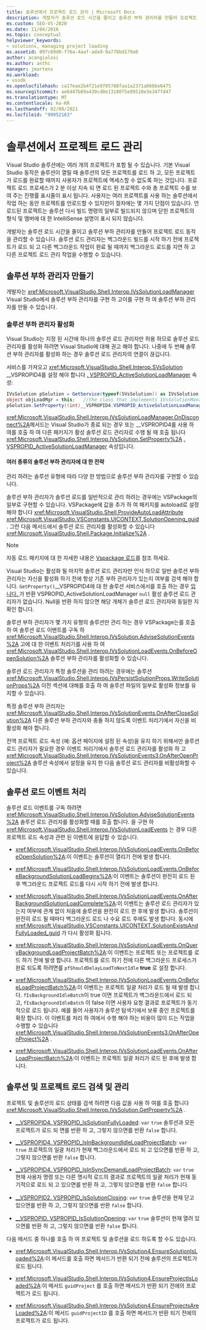 ```yaml
---
title: 솔루션에서 프로젝트 로드 관리 | Microsoft Docs
description: 개발자가 솔루션 로드 시간을 줄이고 솔루션 부하 관리자를 만들어 프로젝트 로드 동작을 관리할 수 있는 방법에 대해 알아봅니다.
ms.custom: SEO-VS-2020
ms.date: 11/04/2016
ms.topic: conceptual
helpviewer_keywords:
- solutions, managing project loading
ms.assetid: 097c89d0-f76a-4aaf-ada9-9a778bd179a0
author: acangialosi
ms.author: anthc
manager: jmartens
ms.workload:
- vssdk
ms.openlocfilehash: ca17eae2b4f21e9705788faa1a2371a066be6475
ms.sourcegitcommit: ae6d47b09a439cd0e13180f5e89510e3e347fd47
ms.translationtype: MT
ms.contentlocale: ko-KR
ms.lasthandoff: 02/08/2021
ms.locfileid: "99952163"
---
```

# <a name="manage-project-loading-in-a-solution"></a>솔루션에서 프로젝트 로드 관리
Visual Studio 솔루션에는 여러 개의 프로젝트가 포함 될 수 있습니다. 기본 Visual Studio 동작은 솔루션이 열릴 때 솔루션의 모든 프로젝트를 로드 하 고, 모든 프로젝트가 로드를 완료할 때까지 사용자가 프로젝트에 액세스할 수 없도록 하는 것입니다. 프로젝트 로드 프로세스가 2 분 이상 지속 되 면 로드 된 프로젝트 수와 총 프로젝트 수를 보여 주는 진행률 표시줄이 표시 됩니다. 사용자는 여러 프로젝트를 사용 하는 솔루션에서 작업 하는 동안 프로젝트를 언로드할 수 있지만이 절차에는 몇 가지 단점이 있습니다. 언로드된 프로젝트는 솔루션 다시 빌드 명령의 일부로 빌드되지 않으며 닫힌 프로젝트의 형식 및 멤버에 대 한 IntelliSense 설명이 표시 되지 않습니다.

 개발자는 솔루션 로드 시간을 줄이고 솔루션 부하 관리자를 만들어 프로젝트 로드 동작을 관리할 수 있습니다. 솔루션 로드 관리자는 백그라운드 빌드를 시작 하기 전에 프로젝트가 로드 되 고 다른 백그라운드 작업이 완료 될 때까지 백그라운드 로드를 지연 하 고 다른 프로젝트 로드 관리 작업을 수행할 수 있습니다.

## <a name="create-a-solution-load-manager"></a>솔루션 부하 관리자 만들기
 개발자는 <xref:Microsoft.VisualStudio.Shell.Interop.IVsSolutionLoadManager> Visual Studio에서 솔루션 부하 관리자를 구현 하 고이를 구현 하 여 솔루션 부하 관리자를 만들 수 있습니다.

### <a name="activate-a-solution-load-manager"></a>솔루션 부하 관리자 활성화
 Visual Studio는 지정 된 시간에 하나의 솔루션 로드 관리자만 허용 하므로 솔루션 로드 관리자를 활성화 하려면 Visual Studio에 대해 권고 해야 합니다. 나중에 두 번째 솔루션 부하 관리자를 활성화 하는 경우 솔루션 로드 관리자의 연결이 끊깁니다.

 서비스를 가져오고 <xref:Microsoft.VisualStudio.Shell.Interop.SVsSolution> __VSPROPID4를 설정 해야 합니다 [. VSPROPID_ActiveSolutionLoadManager](<xref:Microsoft.VisualStudio.Shell.Interop.__VSPROPID4.VSPROPID_ActiveSolutionLoadManager>) 속성:

```csharp
IVsSolution pSolution = GetService(typeof(SVsSolution)) as IVsSolution;
object objLoadMgr = this;   //the class that implements IVsSolutionManager
pSolution.SetProperty((int)__VSPROPID4.VSPROPID_ActiveSolutionLoadManager, objLoadMgr);
```

 <xref:Microsoft.VisualStudio.Shell.Interop.IVsSolutionLoadManager.OnDisconnect%2A>메서드는 Visual Studio가 종료 되는 경우 또는 __VSPROPID4를 사용 하 여를 호출 하 여 다른 패키지가 활성 솔루션 로드 관리자로 수행 될 때 호출 됩니다 <xref:Microsoft.VisualStudio.Shell.Interop.IVsSolution.SetProperty%2A> [. VSPROPID_ActiveSolutionLoadManager](<xref:Microsoft.VisualStudio.Shell.Interop.__VSPROPID4.VSPROPID_ActiveSolutionLoadManager>) 속성입니다.

#### <a name="strategies-for-different-kinds-of-solution-load-manager"></a>여러 종류의 솔루션 부하 관리자에 대 한 전략
 관리 하려는 솔루션 유형에 따라 다양 한 방법으로 솔루션 부하 관리자를 구현할 수 있습니다.

 솔루션 부하 관리자가 솔루션 로드를 일반적으로 관리 하려는 경우에는 VSPackage의 일부로 구현할 수 있습니다. VSPackage에 값을 추가 하 여 패키지를 autoload로 설정 해야 합니다 <xref:Microsoft.VisualStudio.Shell.ProvideAutoLoadAttribute> <xref:Microsoft.VisualStudio.VSConstants.UICONTEXT.SolutionOpening_guid> . 그런 다음 메서드에서 솔루션 로드 관리자를 활성화할 수 있습니다 <xref:Microsoft.VisualStudio.Shell.Package.Initialize%2A> .

> [!NOTE]
> 자동 로드 패키지에 대 한 자세한 내용은 [Vspackage 로드](../extensibility/loading-vspackages.md)를 참조 하세요.

 Visual Studio는 활성화 될 마지막 솔루션 로드 관리자만 인식 하므로 일반 솔루션 부하 관리자는 자신을 활성화 하기 전에 항상 기존 부하 관리자가 있는지 여부를 검색 해야 합니다. `GetProperty()`__VSPROPID4에 대 한 솔루션 서비스에서를 호출 하는 경우 [입니다. ](<xref:Microsoft.VisualStudio.Shell.Interop.__VSPROPID4.VSPROPID_ActiveSolutionLoadManager>)가 반환 VSPROPID_ActiveSolutionLoadManager `null` 활성 솔루션 로드 관리자가 없습니다. Null을 반환 하지 않으면 해당 개체가 솔루션 로드 관리자와 동일한 지 확인 합니다.

 솔루션 부하 관리자가 몇 가지 유형의 솔루션만 관리 하는 경우 VSPackage는를 호출 하 여 솔루션 로드 이벤트를 구독 하 <xref:Microsoft.VisualStudio.Shell.Interop.IVsSolution.AdviseSolutionEvents%2A> 고에 대 한 이벤트 처리기를 사용 하 여 <xref:Microsoft.VisualStudio.Shell.Interop.IVsSolutionLoadEvents.OnBeforeOpenSolution%2A> 솔루션 부하 관리자를 활성화할 수 있습니다.

 솔루션 로드 관리자가 특정 솔루션을 관리 하려는 경우에는 솔루션 <xref:Microsoft.VisualStudio.Shell.Interop.IVsPersistSolutionProps.WriteSolutionProps%2A> 이전 섹션에 대해를 호출 하 여 솔루션 파일의 일부로 활성화 정보를 유지할 수 있습니다.

 특정 솔루션 부하 관리자는 <xref:Microsoft.VisualStudio.Shell.Interop.IVsSolutionEvents.OnAfterCloseSolution%2A> 다른 솔루션 부하 관리자와 충돌 하지 않도록 이벤트 처리기에서 자신을 비활성화 해야 합니다.

 전역 프로젝트 로드 속성 (예: 옵션 페이지에 설정 된 속성)을 유지 하기 위해서만 솔루션 로드 관리자가 필요한 경우 이벤트 처리기에서 솔루션 로드 관리자를 활성화 하 고 <xref:Microsoft.VisualStudio.Shell.Interop.IVsSolutionEvents3.OnAfterOpenProject%2A> 솔루션 속성에서 설정을 유지 한 다음 솔루션 로드 관리자를 비활성화할 수 있습니다.

## <a name="handle-solution-load-events"></a>솔루션 로드 이벤트 처리
 솔루션 로드 이벤트를 구독 하려면 <xref:Microsoft.VisualStudio.Shell.Interop.IVsSolution.AdviseSolutionEvents%2A> 솔루션 로드 관리자를 활성화할 때를 호출 합니다. 을 구현 하 <xref:Microsoft.VisualStudio.Shell.Interop.IVsSolutionLoadEvents> 는 경우 다른 프로젝트 로드 속성과 관련 된 이벤트에 응답할 수 있습니다.

- <xref:Microsoft.VisualStudio.Shell.Interop.IVsSolutionLoadEvents.OnBeforeOpenSolution%2A>:이 이벤트는 솔루션이 열리기 전에 발생 합니다.

- <xref:Microsoft.VisualStudio.Shell.Interop.IVsSolutionLoadEvents.OnBeforeBackgroundSolutionLoadBegins%2A>:이 이벤트는 솔루션이 완전히 로드 된 후 백그라운드 프로젝트 로드를 다시 시작 하기 전에 발생 합니다.

- <xref:Microsoft.VisualStudio.Shell.Interop.IVsSolutionLoadEvents.OnAfterBackgroundSolutionLoadComplete%2A>:이 이벤트는 솔루션 로드 관리자가 있는지 여부에 관계 없이 처음에 솔루션을 완전히 로드 한 후에 발생 합니다. 솔루션이 완전히 로드 될 때마다 백그라운드 로드 나 수요 로드 후에도 발생 합니다. 동시에 <xref:Microsoft.VisualStudio.VSConstants.UICONTEXT.SolutionExistsAndFullyLoaded_guid> 가 다시 활성화 됩니다.

- <xref:Microsoft.VisualStudio.Shell.Interop.IVsSolutionLoadEvents.OnQueryBackgroundLoadProjectBatch%2A>:이 이벤트는 프로젝트 또는 프로젝트를 로드 하기 전에 발생 합니다. 프로젝트를 로드 하기 전에 다른 백그라운드 프로세스가 완료 되도록 하려면를 `pfShouldDelayLoadToNextIdle` **true** 로 설정 합니다.

- <xref:Microsoft.VisualStudio.Shell.Interop.IVsSolutionLoadEvents.OnBeforeLoadProjectBatch%2A>:이 이벤트는 프로젝트 일괄 처리가 로드 될 때 발생 합니다. `fIsBackgroundIdleBatch`이 true 이면 프로젝트가 백그라운드에서 로드 되 고, `fIsBackgroundIdleBatch` 이 false 이면 사용자 요청 결과로 프로젝트가 동기적으로 로드 됩니다. 예를 들어 사용자가 솔루션 탐색기에서 보류 중인 프로젝트를 확장 합니다. 이 이벤트를 처리 하 여에서 수행 해야 하는 비용이 많이 드는 작업을 수행할 수 있습니다 <xref:Microsoft.VisualStudio.Shell.Interop.IVsSolutionEvents3.OnAfterOpenProject%2A> .

- <xref:Microsoft.VisualStudio.Shell.Interop.IVsSolutionLoadEvents.OnAfterLoadProjectBatch%2A>:이 이벤트는 프로젝트 일괄 처리가 로드 된 후에 발생 합니다.

## <a name="detect-and-manage-solution-and-project-loading"></a>솔루션 및 프로젝트 로드 검색 및 관리
 프로젝트 및 솔루션의 로드 상태를 검색 하려면 다음 값을 사용 하 여를 호출 합니다 <xref:Microsoft.VisualStudio.Shell.Interop.IVsSolution.GetProperty%2A> .

- [__VSPROPID4. VSPROPID_IsSolutionFullyLoaded](<xref:Microsoft.VisualStudio.Shell.Interop.__VSPROPID4.VSPROPID_IsSolutionFullyLoaded>): `var` `true` 솔루션과 모든 프로젝트가 로드 되 면를 반환 하 고, 그렇지 않으면를 반환 `false` 합니다.

- [__VSPROPID4. VSPROPID_IsInBackgroundIdleLoadProjectBatch](<xref:Microsoft.VisualStudio.Shell.Interop.__VSPROPID4.VSPROPID_IsInBackgroundIdleLoadProjectBatch>): `var` `true` 프로젝트의 일괄 처리가 현재 백그라운드에서 로드 되 고 있으면를 반환 하 고, 그렇지 않으면를 반환 `false` 합니다.

- [__VSPROPID4. VSPROPID_IsInSyncDemandLoadProjectBatch](<xref:Microsoft.VisualStudio.Shell.Interop.__VSPROPID4.VSPROPID_IsInSyncDemandLoadProjectBatch>): `var` `true` 현재 사용자 명령 또는 다른 명시적 로드의 결과로 프로젝트의 일괄 처리가 현재 동기적으로 로드 되 고 있으면를 반환 하 고, 그렇지 않으면를 반환 `false` 합니다.

- [__VSPROPID2. VSPROPID_IsSolutionClosing](<xref:Microsoft.VisualStudio.Shell.Interop.__VSPROPID2.VSPROPID_IsSolutionClosing>): `var` `true` 솔루션을 현재 닫고 있으면를 반환 하 고, 그렇지 않으면를 반환 `false` 합니다.

- [__VSPROPID. VSPROPID_IsSolutionOpening](<xref:Microsoft.VisualStudio.Shell.Interop.__VSPROPID.VSPROPID_IsSolutionOpening>): `var` `true` 솔루션이 현재 열려 있으면를 반환 하 고, 그렇지 않으면를 반환 `false` 합니다.

다음 메서드 중 하나를 호출 하 여 프로젝트 및 솔루션을 로드 하도록 할 수도 있습니다.

- <xref:Microsoft.VisualStudio.Shell.Interop.IVsSolution4.EnsureSolutionIsLoaded%2A>:이 메서드를 호출 하면 메서드가 반환 되기 전에 솔루션의 프로젝트가 로드 됩니다.

- <xref:Microsoft.VisualStudio.Shell.Interop.IVsSolution4.EnsureProjectIsLoaded%2A>:이 메서드 `guidProject` 를 호출 하면 메서드가 반환 되기 전에의 프로젝트가 로드 됩니다.

- <xref:Microsoft.VisualStudio.Shell.Interop.IVsSolution4.EnsureProjectsAreLoaded%2A>:이 메서드 `guidProjectID` 를 호출 하면 메서드가 반환 되기 전에의 프로젝트가 로드 됩니다.
